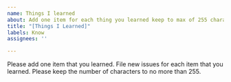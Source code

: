 ```yaml
---
name: Things I learned
about: Add one item for each thing you learned keep to max of 255 characters
title: "[Things I Learned]"
labels: Know
assignees: ''

---
```


Please add one item that you learned.  File new issues for each item that you learned.  Please keep the number of characters to no more than 255.
